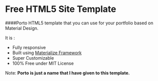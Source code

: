 Free HTML5 Site Template
=====================

####Porto
HTML5 template that you can use for your portfolio based on Material Design.

It is :
* Fully responsive
* Built using [Materialize Framework](http://materializecss.com/)
* Super Customizable
* 100% Free under MIT License

Note: **Porto is just a name that I have given to this template.**
